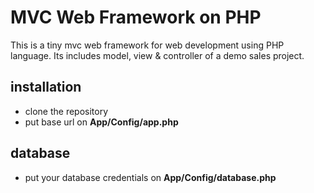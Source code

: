# MVC Web Framework on PHP
This is a tiny mvc web framework for web development using PHP language.
Its includes model, view & controller of a demo sales project.

## installation
* clone the repository
* put base url on **App/Config/app.php**

## database
* put your database credentials on **App/Config/database.php**
